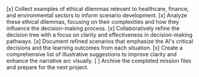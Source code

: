 [x] Collect examples of ethical dilemmas relevant to healthcare, finance, and environmental sectors to inform scenario development.
[x] Analyze these ethical dilemmas, focusing on their complexities and how they influence the decision-making process.
[x] Collaboratively refine the decision tree with a focus on clarity and effectiveness in decision-making pathways.
[x] Document refined scenarios that emphasize the AI's critical decisions and the learning outcomes from each situation.
[x] Create a comprehensive list of illustrative suggestions to improve clarity and enhance the narrative arc visually.
[ ] Archive the completed mission files and prepare for the next project.